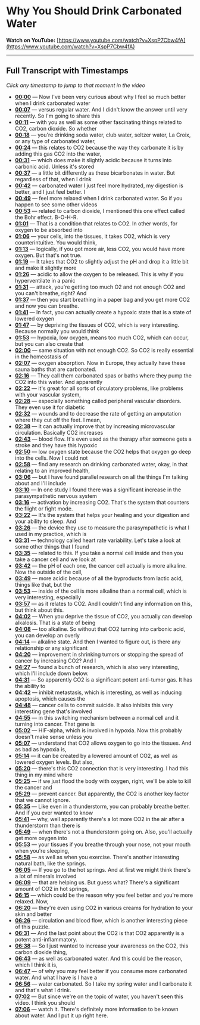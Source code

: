 # Why You Should Drink Carbonated Water

**Watch on YouTube:** [https://www.youtube.com/watch?v=XspP7Cbw4fA](https://www.youtube.com/watch?v=XspP7Cbw4fA)

---

## Full Transcript with Timestamps

*Click any timestamp to jump to that moment in the video*

- **[00:00](https://www.youtube.com/watch?v=XspP7Cbw4fA&t=0s)** — Now I've been very curious about why I feel so much better when I drink carbonated water
- **[00:07](https://www.youtube.com/watch?v=XspP7Cbw4fA&t=7s)** — versus regular water. And I didn't know the answer until very recently. So I'm going to share this
- **[00:11](https://www.youtube.com/watch?v=XspP7Cbw4fA&t=11s)** — with you as well as some other fascinating things related to CO2, carbon dioxide. So whether
- **[00:18](https://www.youtube.com/watch?v=XspP7Cbw4fA&t=18s)** — you're drinking soda water, club water, seltzer water, La Croix, or any type of carbonated water,
- **[00:24](https://www.youtube.com/watch?v=XspP7Cbw4fA&t=24s)** — this relates to CO2 because the way they carbonate it is by adding this gas CO2 into the water,
- **[00:31](https://www.youtube.com/watch?v=XspP7Cbw4fA&t=31s)** — which does make it slightly acidic because it turns into carbonic acid. Unless it's stored
- **[00:37](https://www.youtube.com/watch?v=XspP7Cbw4fA&t=37s)** — a little bit differently as these bicarbonates in water. But regardless of that, when I drink
- **[00:42](https://www.youtube.com/watch?v=XspP7Cbw4fA&t=42s)** — carbonated water I just feel more hydrated, my digestion is better, and I just feel better. I
- **[00:49](https://www.youtube.com/watch?v=XspP7Cbw4fA&t=49s)** — feel more relaxed when I drink carbonated water. So if you happen to see some other videos
- **[00:53](https://www.youtube.com/watch?v=XspP7Cbw4fA&t=53s)** — related to carbon dioxide, I mentioned this one effect called the Bohr effect. B-O-H-R.
- **[01:01](https://www.youtube.com/watch?v=XspP7Cbw4fA&t=61s)** — That is a condition that relates to CO2. In other words, for oxygen to be absorbed into
- **[01:06](https://www.youtube.com/watch?v=XspP7Cbw4fA&t=66s)** — your cells, into the tissues, it takes CO2, which is very counterintuitive. You would think,
- **[01:13](https://www.youtube.com/watch?v=XspP7Cbw4fA&t=73s)** — logically, if you got more air, less CO2, you would have more oxygen. But that's not true.
- **[01:19](https://www.youtube.com/watch?v=XspP7Cbw4fA&t=79s)** — It takes that CO2 to slightly adjust the pH and drop it a little bit and make it slightly more
- **[01:26](https://www.youtube.com/watch?v=XspP7Cbw4fA&t=86s)** — acidic to allow the oxygen to be released. This is why if you hyperventilate in a panic
- **[01:31](https://www.youtube.com/watch?v=XspP7Cbw4fA&t=91s)** — attack, you're getting too much O2 and not enough CO2 and you can't breathe, right? And
- **[01:37](https://www.youtube.com/watch?v=XspP7Cbw4fA&t=97s)** — then you start breathing in a paper bag and you get more CO2 and now you can breathe.
- **[01:41](https://www.youtube.com/watch?v=XspP7Cbw4fA&t=101s)** — In fact, you can actually create a hypoxic state that is a state of lowered oxygen
- **[01:47](https://www.youtube.com/watch?v=XspP7Cbw4fA&t=107s)** — by depriving the tissues of CO2, which is very interesting. Because normally you would think
- **[01:53](https://www.youtube.com/watch?v=XspP7Cbw4fA&t=113s)** — hypoxia, low oxygen, means too much CO2, which can occur, but you can also create that
- **[02:00](https://www.youtube.com/watch?v=XspP7Cbw4fA&t=120s)** — same situation with not enough CO2. So CO2 is really essential in the homeostasis of
- **[02:07](https://www.youtube.com/watch?v=XspP7Cbw4fA&t=127s)** — oxygen absorption. Now in Europe, they actually have these sauna baths that are carbonated.
- **[02:16](https://www.youtube.com/watch?v=XspP7Cbw4fA&t=136s)** — They call them carbonated spas or baths where they pump the CO2 into this water. And apparently
- **[02:22](https://www.youtube.com/watch?v=XspP7Cbw4fA&t=142s)** — it's great for all sorts of circulatory problems, like problems with your vascular system,
- **[02:28](https://www.youtube.com/watch?v=XspP7Cbw4fA&t=148s)** — especially something called peripheral vascular disorders. They even use it for diabetic
- **[02:32](https://www.youtube.com/watch?v=XspP7Cbw4fA&t=152s)** — wounds and to decrease the rate of getting an amputation where they cut off the feet. I mean,
- **[02:38](https://www.youtube.com/watch?v=XspP7Cbw4fA&t=158s)** — it can actually improve that by increasing microvascular circulation. Basically CO2 increases
- **[02:43](https://www.youtube.com/watch?v=XspP7Cbw4fA&t=163s)** — blood flow. It's even used as the therapy after someone gets a stroke and they have this hypoxic
- **[02:50](https://www.youtube.com/watch?v=XspP7Cbw4fA&t=170s)** — low oxygen state because the CO2 helps that oxygen go deep into the cells. Now I could not
- **[02:58](https://www.youtube.com/watch?v=XspP7Cbw4fA&t=178s)** — find any research on drinking carbonated water, okay, in that relating to an improved health,
- **[03:06](https://www.youtube.com/watch?v=XspP7Cbw4fA&t=186s)** — but I have found parallel research on all the things I'm talking about and I'll include
- **[03:10](https://www.youtube.com/watch?v=XspP7Cbw4fA&t=190s)** — In one study I found there was a significant increase in the parasympathetic nervous system
- **[03:16](https://www.youtube.com/watch?v=XspP7Cbw4fA&t=196s)** — activation by increasing CO2. That's the system that counters the flight or fight mode.
- **[03:22](https://www.youtube.com/watch?v=XspP7Cbw4fA&t=202s)** — It's the system that helps your healing and your digestion and your ability to sleep. And
- **[03:26](https://www.youtube.com/watch?v=XspP7Cbw4fA&t=206s)** — the device they use to measure the parasympathetic is what I used in my practice, which is
- **[03:31](https://www.youtube.com/watch?v=XspP7Cbw4fA&t=211s)** — technology called heart rate variability. Let's take a look at some other things that I found
- **[03:35](https://www.youtube.com/watch?v=XspP7Cbw4fA&t=215s)** — related to this. If you take a normal cell inside and then you take a cancer cell and we look at
- **[03:42](https://www.youtube.com/watch?v=XspP7Cbw4fA&t=222s)** — the pH of each one, the cancer cell actually is more alkaline. Now the outside of the cell,
- **[03:49](https://www.youtube.com/watch?v=XspP7Cbw4fA&t=229s)** — more acidic because of all the byproducts from lactic acid, things like that, but the
- **[03:53](https://www.youtube.com/watch?v=XspP7Cbw4fA&t=233s)** — inside of the cell is more alkaline than a normal cell, which is very interesting, especially
- **[03:57](https://www.youtube.com/watch?v=XspP7Cbw4fA&t=237s)** — as it relates to CO2. And I couldn't find any information on this, but think about this.
- **[04:02](https://www.youtube.com/watch?v=XspP7Cbw4fA&t=242s)** — When you deprive the tissue of CO2, you actually can develop alkalosis. That is a state of being
- **[04:08](https://www.youtube.com/watch?v=XspP7Cbw4fA&t=248s)** — too alkaline. So without that CO2 turning into carbonic acid, you can develop an overly
- **[04:14](https://www.youtube.com/watch?v=XspP7Cbw4fA&t=254s)** — alkaline state. And then I wanted to figure out, is there any relationship or any significant
- **[04:20](https://www.youtube.com/watch?v=XspP7Cbw4fA&t=260s)** — improvement in shrinking tumors or stopping the spread of cancer by increasing CO2? And I
- **[04:27](https://www.youtube.com/watch?v=XspP7Cbw4fA&t=267s)** — found a bunch of research, which is also very interesting, which I'll include down below.
- **[04:31](https://www.youtube.com/watch?v=XspP7Cbw4fA&t=271s)** — So apparently CO2 is a significant potent anti-tumor gas. It has the ability to
- **[04:42](https://www.youtube.com/watch?v=XspP7Cbw4fA&t=282s)** — inhibit metastasis, which is interesting, as well as inducing apoptosis, which causes the
- **[04:48](https://www.youtube.com/watch?v=XspP7Cbw4fA&t=288s)** — cancer cells to commit suicide. It also inhibits this very interesting gene that's involved
- **[04:55](https://www.youtube.com/watch?v=XspP7Cbw4fA&t=295s)** — in this switching mechanism between a normal cell and it turning into cancer. That gene is
- **[05:02](https://www.youtube.com/watch?v=XspP7Cbw4fA&t=302s)** — HIF-alpha, which is involved in hypoxia. Now this probably doesn't make sense unless you
- **[05:07](https://www.youtube.com/watch?v=XspP7Cbw4fA&t=307s)** — understand that CO2 allows oxygen to go into the tissues. And as bad as hypoxia is,
- **[05:14](https://www.youtube.com/watch?v=XspP7Cbw4fA&t=314s)** — it can be created by a lowered amount of CO2, as well as lowered oxygen levels. But also,
- **[05:20](https://www.youtube.com/watch?v=XspP7Cbw4fA&t=320s)** — there's this CO2 connection that is very interesting. I had this thing in my mind where
- **[05:25](https://www.youtube.com/watch?v=XspP7Cbw4fA&t=325s)** — if we just flood the body with oxygen, right, we'll be able to kill the cancer and
- **[05:29](https://www.youtube.com/watch?v=XspP7Cbw4fA&t=329s)** — prevent cancer. But apparently, the CO2 is another key factor that we cannot ignore.
- **[05:35](https://www.youtube.com/watch?v=XspP7Cbw4fA&t=335s)** — Like even in a thunderstorm, you can probably breathe better. And if you ever wanted to know
- **[05:41](https://www.youtube.com/watch?v=XspP7Cbw4fA&t=341s)** — why, well apparently there's a lot more CO2 in the air after a thunderstorm than there is
- **[05:49](https://www.youtube.com/watch?v=XspP7Cbw4fA&t=349s)** — when there's not a thunderstorm going on. Also, you'll actually get more oxygen into
- **[05:53](https://www.youtube.com/watch?v=XspP7Cbw4fA&t=353s)** — your tissues if you breathe through your nose, not your mouth when you're sleeping,
- **[05:58](https://www.youtube.com/watch?v=XspP7Cbw4fA&t=358s)** — as well as when you exercise. There's another interesting natural bath, like the springs.
- **[06:05](https://www.youtube.com/watch?v=XspP7Cbw4fA&t=365s)** — If you go to the hot springs. And at first we might think there's a lot of minerals involved
- **[06:09](https://www.youtube.com/watch?v=XspP7Cbw4fA&t=369s)** — that are helping us. But guess what? There's a significant amount of CO2 in hot springs,
- **[06:15](https://www.youtube.com/watch?v=XspP7Cbw4fA&t=375s)** — which could be the reason why you feel better and you're more relaxed. Now,
- **[06:20](https://www.youtube.com/watch?v=XspP7Cbw4fA&t=380s)** — they're even using CO2 in various creams for hydration to your skin and better
- **[06:26](https://www.youtube.com/watch?v=XspP7Cbw4fA&t=386s)** — circulation and blood flow, which is another interesting piece of this puzzle.
- **[06:31](https://www.youtube.com/watch?v=XspP7Cbw4fA&t=391s)** — And the last point about the CO2 is that CO2 apparently is a potent anti-inflammatory.
- **[06:38](https://www.youtube.com/watch?v=XspP7Cbw4fA&t=398s)** — So I just wanted to increase your awareness on the CO2, this carbon dioxide thing,
- **[06:43](https://www.youtube.com/watch?v=XspP7Cbw4fA&t=403s)** — as well as carbonated water. And this could be the reason, which I think it is,
- **[06:47](https://www.youtube.com/watch?v=XspP7Cbw4fA&t=407s)** — of why you may feel better if you consume more carbonated water. And what I have is I have a
- **[06:56](https://www.youtube.com/watch?v=XspP7Cbw4fA&t=416s)** — water carbonated. So I take my spring water and I carbonate it and that's what I drink.
- **[07:02](https://www.youtube.com/watch?v=XspP7Cbw4fA&t=422s)** — But since we're on the topic of water, you haven't seen this video. I think you should
- **[07:06](https://www.youtube.com/watch?v=XspP7Cbw4fA&t=426s)** — watch it. There's definitely more information to be known about water. And I put it up right here.
